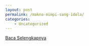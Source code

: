 ```yaml
---
layout: post
permalink: /makna-mimpi-sang-idola/
categories:
    - Uncategorized
---
```


[Baca Selengkapnya](/08)